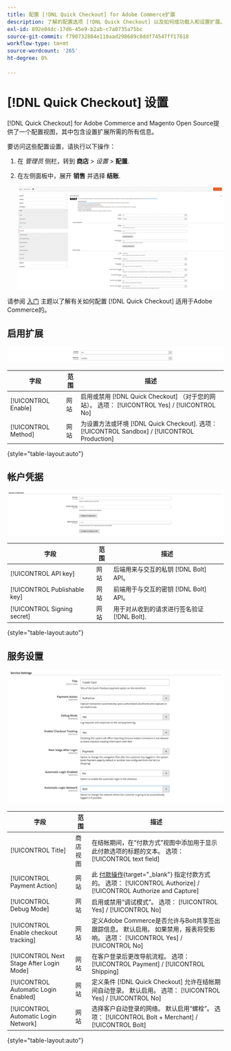 ```yaml
---
title: 配置 [!DNL Quick Checkout] for Adobe Commerce扩展
description: 了解的配置选项 [!DNL Quick Checkout] 以及如何成功载入和设置扩展。
exl-id: 892e04dc-17d6-45e9-b2ab-c7a0735a75bc
source-git-commit: f790732804e110aad298689c0ddf74547ff17618
workflow-type: tm+mt
source-wordcount: '265'
ht-degree: 0%

---
```


# [!DNL Quick Checkout] 设置

[!DNL Quick Checkout] for Adobe Commerce and Magento Open Source提供了一个配置视图，其中包含设置扩展所需的所有信息。

要访问这些配置设置，请执行以下操作：

1. 在 _管理员_ 侧栏，转到 **商店** > _设置_ > **配置**.
1. 在左侧面板中，展开 **销售** 并选择 **结账**.

   ![快速签出](assets/config-new-logo-view.png)

请参阅 [入门](../quick-checkout/onboarding.md) 主题以了解有关如何配置 [!DNL Quick Checkout] 适用于Adobe Commerce的。

## 启用扩展

![快速签出](assets/enable-method.png)

| 字段 | 范围 | 描述 |
|---|---|---|
| [!UICONTROL Enable] | 网站 | 启用或禁用 [!DNL Quick Checkout] （对于您的网站）。 选项： [!UICONTROL Yes] / [!UICONTROL No] |
| [!UICONTROL Method] | 网站 | 为设置方法或环境 [!DNL Quick Checkout]. 选项： [!UICONTROL Sandbox] / [!UICONTROL Production] |

{style="table-layout:auto"}

## 帐户凭据

![快速签出](assets/account-creds.png)

| 字段 | 范围 | 描述 |
|---|---|---|
| [!UICONTROL API key] | 网站 | 后端用来与交互的私钥 [!DNL Bolt] API。 |
| [!UICONTROL Publishable key] | 网站 | 前端用于与交互的密钥 [!DNL Bolt] API。 |
| [!UICONTROL Signing secret] | 网站 | 用于对从收到的请求进行签名验证 [!DNL Bolt]. |

{style="table-layout:auto"}

## 服务设置

![快速签出](assets/service-settings.png)

| 字段 | 范围 | 描述 |
|---|---|---|
| [!UICONTROL Title] | 商店视图 | 在结帐期间，在“付款方式”视图中添加用于显示此付款选项的标题的文本。 选项： [!UICONTROL text field] |
| [!UICONTROL Payment Action] | 网站 | 此 [付款操作](https://docs.magento.com/user-guide/configuration/sales/payment-methods.html#payment-actions){target="_blank"} 指定付款方式的。 选项： [!UICONTROL Authorize] / [!UICONTROL Authorize and Capture] |
| [!UICONTROL Debug Mode] | 网站 | 启用或禁用“调试模式”。 选项： [!UICONTROL Yes] / [!UICONTROL No] |
| [!UICONTROL Enable checkout tracking] | 网站 | 定义Adobe Commerce是否允许与Bolt共享签出跟踪信息。 默认启用。 如果禁用，报表将受影响。 选项： [!UICONTROL Yes] / [!UICONTROL No] |
| [!UICONTROL Next Stage After Login Mode] | 网站 | 在客户登录后更改导航流程。 选项： [!UICONTROL Payment] / [!UICONTROL Shipping] |
| [!UICONTROL Automatic Login Enabled] | 网站 | 定义条件 [!DNL Quick Checkout] 允许在结帐期间自动登录。 默认启用。 选项： [!UICONTROL Yes] / [!UICONTROL No] |
| [!UICONTROL Automatic Login Network] | 网站 | 选择客户自动登录的网络。 默认启用“螺栓”。 选项： [!UICONTROL Bolt + Merchant] / [!UICONTROL Bolt] |

{style="table-layout:auto"}
